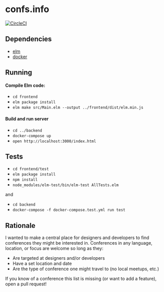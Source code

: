 # confs.info

[![CircleCI](https://circleci.com/gh/robertjlooby/confsinfo/tree/master.svg?style=svg)](https://circleci.com/gh/robertjlooby/confsinfo/tree/master)

## Dependencies

- [elm](https://guide.elm-lang.org/install.html)
- [docker](https://www.docker.com/products/overview)

## Running

#### Compile Elm code:
- `cd frontend`
- `elm package install`
- `elm make src/Main.elm --output ../frontend/dist/elm.min.js`

#### Build and run server
- `cd ../backend`
- `docker-compose up`
- `open http://localhost:3000/index.html`

## Tests

- `cd frontend/test`
- `elm package install`
- `npm install`
- `node_modules/elm-test/bin/elm-test AllTests.elm`

and

- `cd backend`
- `docker-compose -f docker-compose.test.yml run test`

## Rationale

I wanted to make a central place for designers and developers to find
conferences they might be interested in. Conferences in any language, location,
or focus are welcome so long as they:

- Are targeted at designers and/or developers
- Have a set location and date
- Are the type of conference one might travel to (no local meetups, etc.)

If you know of a conference this list is missing (or want to add a feature), open a pull request!
